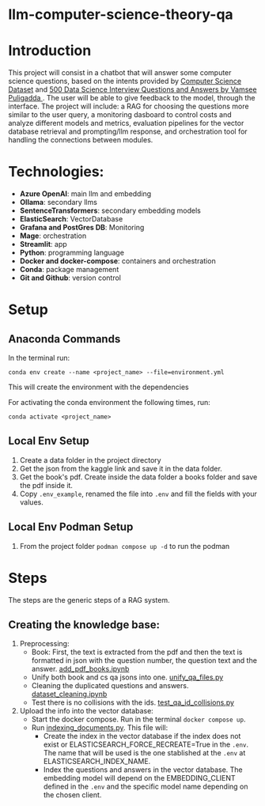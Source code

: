 # llm-computer-science-theory-qa

# Introduction

This project will consist in a chatbot that will answer some computer science questions, based on the intents provided by [Computer Science Dataset](https://www.kaggle.com/datasets/mujtabamatin/computer-science-theory-qa-dataset) and [500 Data Science Interview Questions and Answers by Vamsee Puligadda
](https://www.kobo.com/us/es/ebook/500-data-science-interview-questions-and-answers?srsltid=AfmBOoqgwhGfV3MCxYC-YhUD98bP_-yQUTSM51PPpohxc-f-sYy3Rchr). The user will be able to give feedback to the model, through the interface. The project will include: a RAG for choosing the questions more similar to the user query, a monitoring dasboard to control costs and analyze different models and metrics, evaluation pipelines for the vector database retrieval and prompting/llm response, and orchestration tool for handling the connections between modules.

# Technologies:
- **Azure OpenAI**: main llm and embedding
- **Ollama**: secondary llms
- **SentenceTransformers**: secondary embedding models
- **ElasticSearch**: VectorDatabase
- **Grafana and PostGres DB**: Monitoring
- **Mage**: orchestration
- **Streamlit**: app
- **Python**: programming language
- **Docker and docker-compose**: containers and orchestration
- **Conda**: package management
- **Git and Github**: version control

# Setup

## Anaconda Commands

In the terminal run:

```
conda env create --name <project_name> --file=environment.yml
```
This will create the environment with the dependencies


For activating the conda environment the following times, run:
```
conda activate <project_name>
```

## Local Env Setup
1. Create a data folder in the project directory
2. Get the json from the kaggle link and save it in the data folder.
3. Get the book's pdf. Create inside the data folder a books folder and save the pdf inside it.
4. Copy `.env_example`, renamed the file into `.env` and fill the fields with your values.

## Local Env Podman Setup

1. From the project folder `podman compose up -d` to run the podman 

# Steps

The steps are the generic steps of a RAG system.

## Creating the knowledge base:

1. Preprocessing:
    - Book: First, the text is extracted from the pdf and then the text is formatted in json with the question number, the question text and the answer. [add_pdf_books.ipynb](src/preprocessing/add_pdf_books.ipynb)
    - Unify both book and cs qa jsons into one. [unify_qa_files.py](src/preprocessing/unify_qa_files.py)
    - Cleaning the duplicated questions and answers. [dataset_cleaning.ipynb](src/preprocessing/dataset_cleaning.ipynb)
    - Test there is no collisions with the ids. [test_qa_id_collisions.py](src/preprocessing/test_qa_id_collisions.py)
1. Upload the info into the vector database:
    - Start the docker compose. Run in the terminal `docker compose up`.
    - Run [indexing_documents.py](src/indexing_documents.py). This file will:
        - Create the index in the vector database if the index does not exist or ELASTICSEARCH_FORCE_RECREATE=True in the `.env`. The name that will be used is the one stablished at the `.env` at ELASTICSEARCH_INDEX_NAME.
        - Index the questions and answers in the vector database. The embedding model will depend on the EMBEDDING_CLIENT defined in the `.env` and the specific model name depending on the chosen client.
